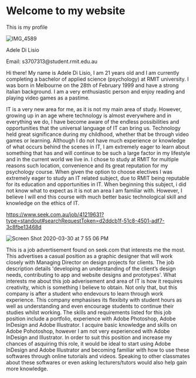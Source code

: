 <html xmlns="http://www.w3.org/1999/xhtml" >
<head>

</head>
<body>
<h1>Welcome to my website</h1>
<p>This is my profile</p>
 
 ![IMG_4589](https://user-images.githubusercontent.com/62793614/77894339-dde0b580-72c0-11ea-9660-36c8ef50eb62.jpg)
 
 <p> Adele Di Lisio </p>
  <p> Email: s3707313@student.rmit.edu.au </p>
 <p> Hi there! My name is Adele Di Lisio, I am 21 years old and I am currently completing a bachelor of applied science (psychology) at RMIT university. I was born in Melbourne on the 28th of February 1999 and have a strong italian background. I am a very enthusiastic person and enjoy reading and playing video games as a pastime. </p>
 
<p> 
IT is a very new area for me, as it is not my main area of study. However, growing up in an age where technology is almost everywhere and in everything we do, I have become aware of the endless possibilities and opportunities that the universal language of IT can bring us. Technology held great significance during my childhood, whether that be through video games or learning. Although I do not have much experience or knowledge of what occurs behind the scenes in IT, I am extremely eager to learn about something that has and will continue to be such a large factor in my lifestyle and in the current world we live in. I chose to study at RMIT for multiple reasons such location, convenience and its great reputation for my psychology course. When given the option to choose electives I was extremely eager to study an IT related subject, due to RMIT being reputable for its education and opportunities in IT. When beginning this subject, i did not know what to expect as it is not an area I am familiar with. However, I believe I will end this course with much better basic technological skill and knowledge on the ethics of IT. </p>

https://www.seek.com.au/job/41219631?type=standout#searchRequestToken=d2ddcb1f-51c8-4501-adf7-3c8fbe13468d

![Screen Shot 2020-03-30 at 7 55 06 PM](https://user-images.githubusercontent.com/62793614/77894177-a8d46300-72c0-11ea-81c2-3731d7e2a736.png)

<p> This is a job advertisement found on seek.com that interests me the most. This advertises a casual position as a graphic designer that will work closely with Managing Director on design projects for clients. The job description details 'developing an understanding of the client’s design needs, contributing to app and website designs and prototypes'. What interests me about this job adverisement and area of IT is how it requires creativity, which is something I believe to obtain. Not only that, but this company is after a student who endevours to learn through work experience. This company emphasises its flexibity with student hours as well as understanding and even encourage students to continue their studies whilst working. The skills and requirements listed for this job position include a portfolio, experience with Adobe Photoshop, Adobe InDesign and Adobe Illustrator. I acquire basic knowledge and skills on Adobe Pohotoshop, however I am not very experienced with Adobe InDesign and Illustrator. In order to suit this position and increase my chances of asquiring this role, it would be ideal to start using Adobe InDesign and Adobe Illustrator and becoming familiar with how to use these softwares through online tutorials and videos. Speaking to other classmates about these softwares or even asking lecturers/tutors would also help gain more knowledge. </p>

 

</body>
</html>
